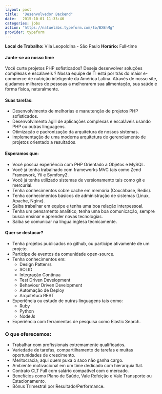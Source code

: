 ```yaml
---
layout: post
title:  "Desenvolvedor Backend"
date:   2015-10-01 11:33:46
categories: jobs
action: "https://natuelabs.typeform.com/to/BXBnMg"
provider: typeform
---
```


**Local de Trabalho:** Vila Leopoldina - São Paulo
**Horário:** Full-time

#### Junte-se ao nosso time
Você curte projetos PHP sofisticados? Deseja desenvolver soluções complexas e escalaveis ?
Nossa equipe de TI está por trás do maior e-commerce de nutrição inteligente da América Latina.
Através de nosso site, ajudamos milhares de pessoas a melhorarem sua alimentação, sua saúde e forma física, naturalmente.

#### Suas tarefas:

- Desenvolvimento de melhorias e manutenção de projetos PHP sofisticados.
- Desenvolvimento ágill de aplicações complexas e escaláveis usando PHP ou outras linguagens.
- Otimização e padronização da arquitetura de nossos sistemas.
- Implementação de uma moderna arquitetura de gerenciamento de projetos orientado a resultados.

#### Esperamos que:

- Você possua experiência com PHP Orientado a Objetos e MySQL.
- Você já tenha trabalhado com frameworks MVC tais como Zend Framework, Yii e Symfony2. 
- Você já tenha utilizado sistemas de versionamento tais como git e mercurial. 
- Tenha conhecimentos sobre cache em memória (Couchbase, Redis).
- Tenha conhecimentos básicos de administração de sistemas (Linux, Apache, Nginx).
- Saiba trabalhar em equipe e tenha uma boa relação interpessoal. 
- Tenha um pensamento analítico, tenha uma boa comunicação, sempre busca ensinar e aprender novas tecnologias.
- Saiba se comunicar na língua inglesa técnicamente.


#### Quer se destacar?
- Tenha projetos publicados no github, ou participe ativamente de um projeto.
- Participe de eventos da comunidade open-source.
- Tenha conhecimentos em:
    - Design Pattenrs
    - SOLID
    - Integração Continua
    - Test Driven Development
    - Behaviour Driven Development
    - Automação de Deploy
    - Arquitetura REST
- Experiência ou estudo de outras linguagens tais como:
    - Ruby
    - Python
    - NodeJs
- Experiência com ferramentas de pesquisa como Elastic Search.


### O que oferecemos:

- Trabalhar com profissionais extremamente qualificados.
- Variedade de tarefas, compartilhamento de tarefas e muitas oportunidades de crescimento.
- Meritocracia, aqui quem puxa o saco não ganha cargo.
- Ambiente motivacional em um time dedicado com hierarquia flat.
- Contrato CLT Full com salário compatível com o mercado.
- Benefícios como Plano de Saúde, Vale Refeição e Vale Transporte ou Estacionamento.
- Bônus Trimestral por Resultado/Performance.